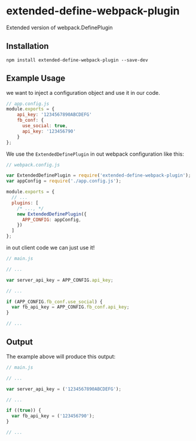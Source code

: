 # extended-define-webpack-plugin
Extended version of webpack.DefinePlugin

## Installation
```
npm install extended-define-webpack-plugin --save-dev
```

## Example Usage
we want to inject a configuration object and use it in our code.
```js
// app.config.js
module.exports = {
    api_key: '1234567890ABCDEFG'
    fb_conf: {
      use_social: true,
      api_key: '123456790'
    }
};
```

We use the `ExtendedDefinePlugin` in out webpack configuration like this:
```js
// webpack.config.js

var ExtendedDefinePlugin = require('extended-define-webpack-plugin');
var appConfig = require('./app.config.js');

module.exports = {
  // ...
  plugins: [
    /* ..., */
    new ExtendedDefinePlugin({
      APP_CONFIG: appConfig,
    })
  ]
};
```

in out client code we can just use it!
```js
// main.js

// ...

var server_api_key = APP_CONFIG.api_key;

// ...

if (APP_CONFIG.fb_conf.use_social) {
  var fb_api_key = APP_CONFIG.fb_conf.api_key;
}

// ...
```

## Output
The example above will produce this output:
```js
// main.js

// ...

var server_api_key = ('1234567890ABCDEFG');

// ...

if ((true)) {
  var fb_api_key = ('123456790');
}

// ...
```
